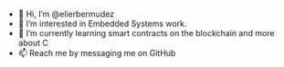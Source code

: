 - 👋 Hi, I’m @elierbermudez
- 👀 I’m interested in Embedded Systems work.
- 🌱 I’m currently learning smart contracts on the blockchain and more about C
- 📫 Reach me by messaging me on GitHub

<!---
elierbermudez/elierbermudez is a ✨ special ✨ repository because its `README.md` (this file) appears on your GitHub profile.
You can click the Preview link to take a look at your changes.
--->
